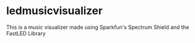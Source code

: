 # ledmusicvisualizer
This is a music visualizer made using Sparkfun's Spectrum Shield and the FastLED Library
